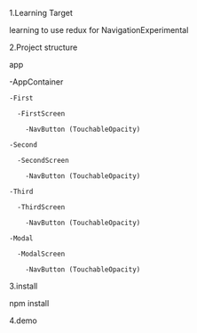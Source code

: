 1.Learning Target

learning to use redux for NavigationExperimental

2.Project structure


app


  -AppContainer 


    -First 
    
      -FirstScreen
      
        -NavButton (TouchableOpacity)                          
    
    -Second 
    
      -SecondScreen
      
        -NavButton (TouchableOpacity)    
    
    -Third 
    
      -ThirdScreen
      
        -NavButton (TouchableOpacity)    
    
    -Modal 
      
      -ModalScreen
      
        -NavButton (TouchableOpacity)  
 
 3.install 
 
 npm install
 
 4.demo
 
 
 
